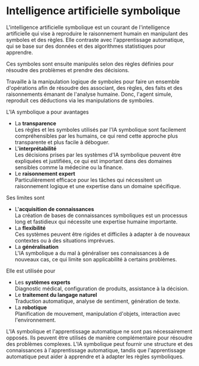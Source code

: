 # **Intelligence artificielle symbolique**

L'intelligence artificielle symbolique est un courant de l'intelligence artificielle qui vise à reproduire le raisonnement humain en manipulant des symboles et des règles. Elle contraste avec l'apprentissage automatique, qui se base sur des données et des algorithmes statistiques pour apprendre.  

 Ces symboles sont ensuite manipulés selon des règles définies pour résoudre des problèmes et prendre des décisions.

Travaille à la manipulation logique de symboles pour faire un ensemble d'opérations afin de résoudre des associant, des règles, des faits et des raisonnements émanant de l'analyse humaine. Donc, l'agent simule, reproduit ces déductions via les manipulations de symboles.  

L'IA symbolique a pour avantages  
* La **transparence**  
  Les règles et les symboles utilisés par l'IA symbolique sont facilement compréhensibles par les humains, ce qui rend cette approche plus transparente et plus facile à déboguer.
* L'**interprétabilité**  
  Les décisions prises par les systèmes d'IA symbolique peuvent être expliquées et justifiées, ce qui est important dans des domaines sensibles comme la médecine ou la finance.
* Le **raisonnement expert**  
  Particulièrement efficace pour les tâches qui nécessitent un raisonnement logique et une expertise dans un domaine spécifique.

Ses limites sont  
* L'**acquisition de connaissances**  
  La création de bases de connaissances symboliques est un processus long et fastidieux qui nécessite une expertise humaine importante.
* La **flexibilité**  
  Ces systèmes peuvent être rigides et difficiles à adapter à de nouveaux contextes ou à des situations imprévues.
* La **généralisation**  
  L'IA symbolique a du mal à généraliser ses connaissances à de nouveaux cas, ce qui limite son applicabilité à certains problèmes.

Elle est utilisée pour  
* Les **systèmes experts**  
  Diagnostic médical, configuration de produits, assistance à la décision.
* Le **traitement du langage naturel**  
  Traduction automatique, analyse de sentiment, génération de texte.
* La **robotique**  
  Planification de mouvement, manipulation d'objets, interaction avec l'environnement.

L'IA symbolique et l'apprentissage automatique ne sont pas nécessairement opposés. Ils peuvent être utilisés de manière complémentaire pour résoudre des problèmes complexes. L'IA symbolique peut fournir une structure et des connaissances à l'apprentissage automatique, tandis que l'apprentissage automatique peut aider à apprendre et à adapter les règles symboliques.
